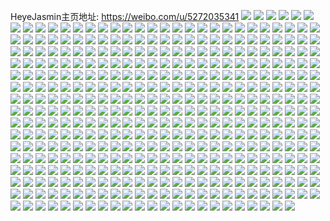 HeyeJasmin主页地址: https://weibo.com/u/5272035341 
![](https://wx4.sinaimg.cn/mw2000/005KMVe5gy1h8pbduuti3j30n00mgmzg.jpg) 
![](https://wx4.sinaimg.cn/mw2000/005KMVe5gy1h8iy7oq1yoj31ds0n0kjl.jpg) 
![](https://wx4.sinaimg.cn/mw2000/005KMVe5gy1h8ihtl0nalj30n01dsx4x.jpg) 
![](https://wx4.sinaimg.cn/mw2000/005KMVe5gy1h8f9hh46q2j31gj19z4d6.jpg) 
![](https://wx4.sinaimg.cn/mw2000/005KMVe5gy1h82htl5l6ij31le2u07wi.jpg) 
![](https://wx4.sinaimg.cn/mw2000/005KMVe5gy1h818tyyk9wj30n00upn0b.jpg) 
![](https://wx4.sinaimg.cn/mw2000/005KMVe5gy1h818u4pq9pj30n0110wka.jpg) 
![](https://wx4.sinaimg.cn/mw2000/005KMVe5gy1h818tzkn08j30n011vjwq.jpg) 
![](https://wx4.sinaimg.cn/mw2000/005KMVe5gy1h7hn0n01jbj30sg0s1dlv.jpg) 
![](https://wx4.sinaimg.cn/mw2000/005KMVe5ly1h6rdgs85vaj30mz0wudkf.jpg) 
![](https://wx4.sinaimg.cn/mw2000/005KMVe5gy1h5trmiojwsj32c02c0b2a.jpg) 
![](https://wx4.sinaimg.cn/mw2000/005KMVe5gy1h5ifjwcoe4j32c0340npe.jpg) 
![](https://wx4.sinaimg.cn/mw2000/005KMVe5gy1h57o3ylo11j30n00nmwiz.jpg) 
![](https://wx4.sinaimg.cn/mw2000/005KMVe5gy1h57o3z187kj30n00agq4l.jpg) 
![](https://wx4.sinaimg.cn/mw2000/005KMVe5gy1h57o3zkefjj30n008k0ua.jpg) 
![](https://wx4.sinaimg.cn/mw2000/005KMVe5gy1h57o3zxotrj30ly09q75p.jpg) 
![](https://wx4.sinaimg.cn/mw2000/005KMVe5gy1h57o3y678mj30n008s40w.jpg) 
![](https://wx4.sinaimg.cn/mw2000/005KMVe5gy1h57o40hojbj30n008nq59.jpg) 
![](https://wx4.sinaimg.cn/mw2000/005KMVe5gy1h4rjjlkzmbj32c02c0kjl.jpg) 
![](https://wx4.sinaimg.cn/mw2000/005KMVe5gy1h4p8seo3j2j32dc1kwqv5.jpg) 
![](https://wx4.sinaimg.cn/mw2000/005KMVe5gy1h4p8sh6hnij31kw2dcqv5.jpg) 
![](https://wx4.sinaimg.cn/mw2000/005KMVe5gy1h4p8sln6zcj32dc1kwu0x.jpg) 
![](https://wx4.sinaimg.cn/mw2000/005KMVe5gy1h4p8sntzb9j32dc1kwx6p.jpg) 
![](https://wx4.sinaimg.cn/mw2000/005KMVe5gy1h4p8sqkrq6j31kw2dc1ky.jpg) 
![](https://wx4.sinaimg.cn/mw2000/005KMVe5gy1h4p8sw1ff3j31kw2dc1ky.jpg) 
![](https://wx4.sinaimg.cn/mw2000/005KMVe5gy1h4p8sttjlsj31kw2dc1ky.jpg) 
![](https://wx4.sinaimg.cn/mw2000/005KMVe5gy1h4p8s7rimkj31kw2dcqv5.jpg) 
![](https://wx4.sinaimg.cn/mw2000/005KMVe5gy1h4p8sbhinfj31kw2dcnpd.jpg) 
![](https://wx4.sinaimg.cn/mw2000/005KMVe5gy1h4p8t7myj1j32c0340b2b.jpg) 
![](https://wx4.sinaimg.cn/mw2000/005KMVe5gy1h4p8t96f6qj32c0340e83.jpg) 
![](https://wx4.sinaimg.cn/mw2000/005KMVe5gy1h4p8t2azwuj32c0340b2c.jpg) 
![](https://wx4.sinaimg.cn/mw2000/005KMVe5gy1h4p8sjlb60j31kw2dc7wi.jpg) 
![](https://wx4.sinaimg.cn/mw2000/005KMVe5gy1h4p8syijqgj31kw2dc4qq.jpg) 
![](https://wx4.sinaimg.cn/mw2000/005KMVe5gy1h4p8t6cy5xj32c0340e83.jpg) 
![](https://wx4.sinaimg.cn/mw2000/005KMVe5gy1h4p8td7pmuj31sc2ds1ky.jpg) 
![](https://wx4.sinaimg.cn/mw2000/005KMVe5gy1h4p8tb52c0j32ds1sc7wh.jpg) 
![](https://wx4.sinaimg.cn/mw2000/005KMVe5gy1h4ladolf4oj32c0340kjn.jpg) 
![](https://wx4.sinaimg.cn/mw2000/005KMVe5gy1h4eh6n3bzhj31sc2dsu0x.jpg) 
![](https://wx4.sinaimg.cn/mw2000/005KMVe5gy1h4edt45dwbj30lr12o772.jpg) 
![](https://wx4.sinaimg.cn/mw2000/005KMVe5gy1h4edt34bb6j30k00wdwkb.jpg) 
![](https://wx4.sinaimg.cn/mw2000/005KMVe5gy1h4edve88v4j33402c0kjn.jpg) 
![](https://wx4.sinaimg.cn/mw2000/005KMVe5gy1h32ecsm73nj334022he83.jpg) 
![](https://wx4.sinaimg.cn/mw2000/005KMVe5gy1h32e9ib0hqj335s23nu0y.jpg) 
![](https://wx4.sinaimg.cn/mw2000/005KMVe5gy1h2ocx54yf0j30sn1ewdoy.jpg) 
![](https://wx4.sinaimg.cn/mw2000/005KMVe5gy1h2ocxvfuavj334022hhdv.jpg) 
![](https://wx4.sinaimg.cn/mw2000/005KMVe5gy1h2hknjtz98j30v00q4wh3.jpg) 
![](https://wx4.sinaimg.cn/mw2000/005KMVe5gy1h288mxee8oj334022hqv6.jpg) 
![](https://wx4.sinaimg.cn/mw2000/005KMVe5gy1h288n7lm1jj334022hnpe.jpg) 
![](https://wx4.sinaimg.cn/mw2000/005KMVe5gy1h288ne0w18j334022hqv5.jpg) 
![](https://wx4.sinaimg.cn/mw2000/005KMVe5gy1h288njzmr2j334022hhdu.jpg) 
![](https://wx4.sinaimg.cn/mw2000/005KMVe5gy1h288nwatsjj32dc1kwkjm.jpg) 
![](https://wx4.sinaimg.cn/mw2000/005KMVe5gy1h288ohxwo1j31kw2dcnpe.jpg) 
![](https://wx4.sinaimg.cn/mw2000/005KMVe5gy1h288p16e1xj31kw2dchdu.jpg) 
![](https://wx4.sinaimg.cn/mw2000/005KMVe5gy1h288p3x11lj31sc2dsqv5.jpg) 
![](https://wx4.sinaimg.cn/mw2000/005KMVe5gy1h288morasfj31sc2dsnpe.jpg) 
![](https://wx4.sinaimg.cn/mw2000/005KMVe5gy1h1s69fx7cdj30n02h4hdb.jpg) 
![](https://wx4.sinaimg.cn/mw2000/005KMVe5gy1h1s69gl4lsj30n020vhb1.jpg) 
![](https://wx4.sinaimg.cn/mw2000/005KMVe5gy1h0z55tafwuj31kw2dcnpd.jpg) 
![](https://wx4.sinaimg.cn/mw2000/005KMVe5gy1h0z56jn3uhj31kw2dcu0x.jpg) 
![](https://wx4.sinaimg.cn/mw2000/005KMVe5gy1h0z576oh9cj31kw2dcu0x.jpg) 
![](https://wx4.sinaimg.cn/mw2000/005KMVe5gy1h0z551rwe0j31kw2dckjl.jpg) 
![](https://wx4.sinaimg.cn/mw2000/005KMVe5gy1h0wfbshnhxj31sc2ds7wi.jpg) 
![](https://wx4.sinaimg.cn/mw2000/005KMVe5gy1h0ankr95rjj30n01frdyt.jpg) 
![](https://wx4.sinaimg.cn/mw2000/005KMVe5gy1h0ankv812qj32c02c4kjn.jpg) 
![](https://wx4.sinaimg.cn/mw2000/005KMVe5gy1h0ankzaw5yj32c03407wk.jpg) 
![](https://wx4.sinaimg.cn/mw2000/005KMVe5gy1h0anl3kf0yj32c0340qv7.jpg) 
![](https://wx4.sinaimg.cn/mw2000/005KMVe5gy1h0anl8cd5sj32c03404qs.jpg) 
![](https://wx4.sinaimg.cn/mw2000/005KMVe5gy1h0anlbt8bsj32c03407wj.jpg) 
![](https://wx4.sinaimg.cn/mw2000/005KMVe5gy1h0anlf8m94j32c0340x6q.jpg) 
![](https://wx4.sinaimg.cn/mw2000/005KMVe5gy1h0anlj5edvj32c0340u0z.jpg) 
![](https://wx4.sinaimg.cn/mw2000/005KMVe5gy1h0ankp0bd8j32c0340u0z.jpg) 
![](https://wx4.sinaimg.cn/mw2000/005KMVe5gy1gzhloo7e2dj30u00u0q6q.jpg) 
![](https://wx4.sinaimg.cn/mw2000/005KMVe5gy1gzhlomn233j30u00u042f.jpg) 
![](https://wx4.sinaimg.cn/mw2000/005KMVe5gy1gzgwzh04dbj32c0340npg.jpg) 
![](https://wx4.sinaimg.cn/mw2000/005KMVe5gy1gzgwzliderj32c0340npe.jpg) 
![](https://wx4.sinaimg.cn/mw2000/005KMVe5gy1gzgwzqn6juj32c03407wi.jpg) 
![](https://wx4.sinaimg.cn/mw2000/005KMVe5gy1gzgwzvqzfpj32bq2rrb2a.jpg) 
![](https://wx4.sinaimg.cn/mw2000/005KMVe5gy1gzgx00k4ebj32bw2glb2a.jpg) 
![](https://wx4.sinaimg.cn/mw2000/005KMVe5gy1gzgwz83rnaj32c0340kjm.jpg) 
![](https://wx4.sinaimg.cn/mw2000/005KMVe5gy1gz6kchk5pwj30rs0kuwht.jpg) 
![](https://wx4.sinaimg.cn/mw2000/005KMVe5gy1gz6kcgdunhj30rs0kun0g.jpg) 
![](https://wx4.sinaimg.cn/mw2000/005KMVe5gy1gz6kcgvdp6j30rs0kun0s.jpg) 
![](https://wx4.sinaimg.cn/mw2000/005KMVe5gy1gz6kch74u5j30rs0kugou.jpg) 
![](https://wx4.sinaimg.cn/mw2000/005KMVe5gy1gz2pfxud20j32c0340b29.jpg) 
![](https://wx4.sinaimg.cn/mw2000/005KMVe5gy1gyrj2u5yrfj32ds1scx6p.jpg) 
![](https://wx4.sinaimg.cn/mw2000/005KMVe5gy1gyrj2o4fayj32ds1scx6p.jpg) 
![](https://wx4.sinaimg.cn/mw2000/005KMVe5gy1gy6k58v6zsj32ps1j07pa.jpg) 
![](https://wx4.sinaimg.cn/mw2000/005KMVe5gy1gy6k5b1hfkj335s2dcx6p.jpg) 
![](https://wx4.sinaimg.cn/mw2000/005KMVe5gy1gxr2dfyk3sj30zg1baaca.jpg) 
![](https://wx4.sinaimg.cn/mw2000/005KMVe5gy1gxr2demtfhj30n6158jux.jpg) 
![](https://wx4.sinaimg.cn/mw2000/005KMVe5gy1gx2rx4pee9j32c02c0u0x.jpg) 
![](https://wx4.sinaimg.cn/mw2000/005KMVe5gy1gwzlslo5bjj33402c0e82.jpg) 
![](https://wx4.sinaimg.cn/mw2000/005KMVe5gy1gwyglc3m73j32c02c0hdt.jpg) 
![](https://wx4.sinaimg.cn/mw2000/005KMVe5gy1gww6syk82tj322e2gzqv6.jpg) 
![](https://wx4.sinaimg.cn/mw2000/005KMVe5gy1gww6t4eng8j33402c0qv6.jpg) 
![](https://wx4.sinaimg.cn/mw2000/005KMVe5gy1gww6t8860gj33402c0b29.jpg) 
![](https://wx4.sinaimg.cn/mw2000/005KMVe5gy1gww6tdyk6dj32c0340qv7.jpg) 
![](https://wx4.sinaimg.cn/mw2000/005KMVe5gy1gww6tirduhj33402c0x6s.jpg) 
![](https://wx4.sinaimg.cn/mw2000/005KMVe5gy1gww6totqddj32c0340b2c.jpg) 
![](https://wx4.sinaimg.cn/mw2000/005KMVe5gy1gww6ttb0ngj32hp1zpe82.jpg) 
![](https://wx4.sinaimg.cn/mw2000/005KMVe5gy1gww6u0yi10j327931ykjo.jpg) 
![](https://wx4.sinaimg.cn/mw2000/005KMVe5gy1gww6u6t41qj32c0340b2b.jpg) 
![](https://wx4.sinaimg.cn/mw2000/005KMVe5gy1gwsgb97an4j33402c01kz.jpg) 
![](https://wx4.sinaimg.cn/mw2000/005KMVe5gy1gwo9h0d6lpj31ds0n00yr.jpg) 
![](https://wx4.sinaimg.cn/mw2000/005KMVe5gy1gwo9h16fbsj31ds0n0djx.jpg) 
![](https://wx4.sinaimg.cn/mw2000/005KMVe5gy1gwo9h206vxj31ds0n0n0o.jpg) 
![](https://wx4.sinaimg.cn/mw2000/005KMVe5gy1gwo9gzt6ufj31ds0n0gp9.jpg) 
![](https://wx4.sinaimg.cn/mw2000/005KMVe5gy1gwo9h2yxedj31ds0n0tci.jpg) 
![](https://wx4.sinaimg.cn/mw2000/005KMVe5gy1gwifgwie3oj30mz0njjyw.jpg) 
![](https://wx4.sinaimg.cn/mw2000/005KMVe5gy1guofld77ojj62c03401ky02.jpg) 
![](https://wx4.sinaimg.cn/mw2000/005KMVe5gy1guoflgu8qej62c0340x6p02.jpg) 
![](https://wx4.sinaimg.cn/mw2000/005KMVe5gy1guofllchiij62c0340u0y02.jpg) 
![](https://wx4.sinaimg.cn/mw2000/005KMVe5gy1guoflav7f6j62c0340qv602.jpg) 
![](https://wx4.sinaimg.cn/mw2000/005KMVe5gy1guoflqrwpxj62c0340u0y02.jpg) 
![](https://wx4.sinaimg.cn/mw2000/005KMVe5gy1guoflv8drpj62c0340qv602.jpg) 
![](https://wx4.sinaimg.cn/mw2000/005KMVe5gy1gu04zd45o3j61o0280b2902.jpg) 
![](https://wx4.sinaimg.cn/mw2000/005KMVe5gy1gu04zek9sjj61o0280kjl02.jpg) 
![](https://wx4.sinaimg.cn/mw2000/005KMVe5gy1gu04zav2uaj61o02yox3a02.jpg) 
![](https://wx4.sinaimg.cn/mw2000/005KMVe5gy1gu04zuz4yvj60u0140ap002.jpg) 
![](https://wx4.sinaimg.cn/mw2000/005KMVe5gy1gu04zgayz6j61o0280wxv02.jpg) 
![](https://wx4.sinaimg.cn/mw2000/005KMVe5gy1gu04ziowk8j61o02804qp02.jpg) 
![](https://wx4.sinaimg.cn/mw2000/005KMVe5gy1gtvmh98fqgj62c02c0x6p02.jpg) 
![](https://wx4.sinaimg.cn/mw2000/005KMVe5gy1gtoqk6os26j62bi2j11ky02.jpg) 
![](https://wx4.sinaimg.cn/mw2000/005KMVe5gy1gtoqjr3exbj62c02c0e8202.jpg) 
![](https://wx4.sinaimg.cn/mw2000/005KMVe5gy1gtoqjziao7j62c0340kjm02.jpg) 
![](https://wx4.sinaimg.cn/mw2000/005KMVe5gy1gtoqk242bpj62c0340hdu02.jpg) 
![](https://wx4.sinaimg.cn/mw2000/005KMVe5gy1gtoqk4b5ajj62c02c0kjl02.jpg) 
![](https://wx4.sinaimg.cn/mw2000/005KMVe5gy1gtoqk7o3x3j61na18g7hw02.jpg) 
![](https://wx4.sinaimg.cn/mw2000/005KMVe5gy1gtic9eba0kj30u016g44v.jpg) 
![](https://wx4.sinaimg.cn/mw2000/005KMVe5gy1gsuvwh63vgj31400u0n34.jpg) 
![](https://wx4.sinaimg.cn/mw2000/005KMVe5gy1gsuvwic27rj30u014048e.jpg) 
![](https://wx4.sinaimg.cn/mw2000/005KMVe5gy1gsuvwjge3zj30u01407d6.jpg) 
![](https://wx4.sinaimg.cn/mw2000/005KMVe5gy1gsuvwkxuhuj30u01407ic.jpg) 
![](https://wx4.sinaimg.cn/mw2000/005KMVe5gy1gsuvwm4mygj30u01407cn.jpg) 
![](https://wx4.sinaimg.cn/mw2000/005KMVe5gy1gsuvwn7gn7j31400u0n53.jpg) 
![](https://wx4.sinaimg.cn/mw2000/005KMVe5gy1gsuvwoihfqj30u0140qca.jpg) 
![](https://wx4.sinaimg.cn/mw2000/005KMVe5gy1gsuvwg82tzj313y0u07bv.jpg) 
![](https://wx4.sinaimg.cn/mw2000/005KMVe5gy1gsuvwr87crj30u0140n7o.jpg) 
![](https://wx4.sinaimg.cn/mw2000/005KMVe5gy1gsuvwsv0hmj31400u0tkm.jpg) 
![](https://wx4.sinaimg.cn/mw2000/005KMVe5gy1gsuvwug682j31400u0wqn.jpg) 
![](https://wx4.sinaimg.cn/mw2000/005KMVe5gy1gsuvwvnnksj31400u0dof.jpg) 
![](https://wx4.sinaimg.cn/mw2000/005KMVe5gy1grz01sfltbj60li07h0t702.jpg) 
![](https://wx4.sinaimg.cn/mw2000/005KMVe5gy1gr731h854rj32c02c07pv.jpg) 
![](https://wx4.sinaimg.cn/mw2000/005KMVe5gy1gr731wqn13j32c02c0npe.jpg) 
![](https://wx4.sinaimg.cn/mw2000/005KMVe5gy1gr731bguqpj31sg1sgnf1.jpg) 
![](https://wx4.sinaimg.cn/mw2000/005KMVe5gy1gpjluig06vj32c0340u0x.jpg) 
![](https://wx4.sinaimg.cn/mw2000/005KMVe5gy1gpjlujggf3j32c0340qv5.jpg) 
![](https://wx4.sinaimg.cn/mw2000/005KMVe5gy1gpjlugs8z8j32c0340qv5.jpg) 
![](https://wx4.sinaimg.cn/mw2000/005KMVe5gy1gpjlunnlkjj31nv27tkjl.jpg) 
![](https://wx4.sinaimg.cn/mw2000/005KMVe5gy1gpjluopgssj31nv27tkjl.jpg) 
![](https://wx4.sinaimg.cn/mw2000/005KMVe5gy1gpjlupsbwdj31nv27te81.jpg) 
![](https://wx4.sinaimg.cn/mw2000/005KMVe5ly1go7rfp8usyj30v91jak33.jpg) 
![](https://wx4.sinaimg.cn/mw2000/005KMVe5ly1gmaxoqzherj32c03407wi.jpg) 
![](https://wx4.sinaimg.cn/mw2000/005KMVe5ly1gmaxomm9muj31k12wt7wh.jpg) 
![](https://wx4.sinaimg.cn/mw2000/005KMVe5ly1gmaxo12d14j32c03404qp.jpg) 
![](https://wx4.sinaimg.cn/mw2000/005KMVe5ly1gmaxok33zyj32c0340e82.jpg) 
![](https://wx4.sinaimg.cn/mw2000/005KMVe5ly1gmaxo80qqqj32c03407wi.jpg) 
![](https://wx4.sinaimg.cn/mw2000/005KMVe5ly1gmaxovgukyj32c0340kjl.jpg) 
![](https://wx4.sinaimg.cn/mw2000/005KMVe5ly1gmaxoef13bj32c0340qv5.jpg) 
![](https://wx4.sinaimg.cn/mw2000/005KMVe5ly1gmaxotlmipj32c0340x6p.jpg) 
![](https://wx4.sinaimg.cn/mw2000/005KMVe5ly1gmaxntc7mqj32c03401ky.jpg) 
![](https://wx4.sinaimg.cn/mw2000/005KMVe5gy1gm3im5bpqfj30tt0tsqa0.jpg) 
![](https://wx4.sinaimg.cn/mw2000/005KMVe5gy1gkp4rclgbyj30zn1rfb2a.jpg) 
![](https://wx4.sinaimg.cn/mw2000/005KMVe5gy1gkp4rf4vqjj32c0340npd.jpg) 
![](https://wx4.sinaimg.cn/mw2000/005KMVe5gy1gkp4rgie7wj32c0340npd.jpg) 
![](https://wx4.sinaimg.cn/mw2000/005KMVe5gy1gkp4ri8nbjj32c0340b29.jpg) 
![](https://wx4.sinaimg.cn/mw2000/005KMVe5gy1gkp4rjda1kj31400u0acy.jpg) 
![](https://wx4.sinaimg.cn/mw2000/005KMVe5gy1gkp4rkrrdwj32801o07wh.jpg) 
![](https://wx4.sinaimg.cn/mw2000/005KMVe5gy1gkp4rndgc7j32c03407wi.jpg) 
![](https://wx4.sinaimg.cn/mw2000/005KMVe5gy1gkp4rp8g58j33402c07wh.jpg) 
![](https://wx4.sinaimg.cn/mw2000/005KMVe5gy1gkp4rsxspgj32c0340e82.jpg) 
![](https://wx4.sinaimg.cn/mw2000/005KMVe5gy1gkp4ru7scaj32c02c04d8.jpg) 
![](https://wx4.sinaimg.cn/mw2000/005KMVe5gy1gkp4rwa2jyj32801o04qp.jpg) 
![](https://wx4.sinaimg.cn/mw2000/005KMVe5gy1gkp4rx5xtej318w0u0ds9.jpg) 
![](https://wx4.sinaimg.cn/mw2000/005KMVe5gy1gkp4ry2w1rj318w0u0483.jpg) 
![](https://wx4.sinaimg.cn/mw2000/005KMVe5gy1gkmcajeyixj30s71frx6g.jpg) 
![](https://wx4.sinaimg.cn/mw2000/005KMVe5gy1gkmcb097eij30u01cs1kx.jpg) 
![](https://wx4.sinaimg.cn/mw2000/005KMVe5gy1gkm8jymda8j30t10kltn0.jpg) 
![](https://wx4.sinaimg.cn/mw2000/005KMVe5gy1gk5bbrgqxkj31o0280tz7.jpg) 
![](https://wx4.sinaimg.cn/mw2000/005KMVe5gy1gk5bbtqopmj31o02801kx.jpg) 
![](https://wx4.sinaimg.cn/mw2000/005KMVe5gy1gk5bc3ryj6j30k00zkkjl.jpg) 
![](https://wx4.sinaimg.cn/mw2000/005KMVe5gy1gk2e1zmf9dj30j70q5am5.jpg) 
![](https://wx4.sinaimg.cn/mw2000/005KMVe5gy1gj37u1dngxj31o0280e81.jpg) 
![](https://wx4.sinaimg.cn/mw2000/005KMVe5gy1gj37u5ztmtj31o02807wh.jpg) 
![](https://wx4.sinaimg.cn/mw2000/005KMVe5gy1gj37ush27lj31o0280e81.jpg) 
![](https://wx4.sinaimg.cn/mw2000/005KMVe5gy1gj37uv3t7gj31o0280b29.jpg) 
![](https://wx4.sinaimg.cn/mw2000/005KMVe5gy1gi84veq466j32c03404qr.jpg) 
![](https://wx4.sinaimg.cn/mw2000/005KMVe5gy1gi0dzotp42j32c0340u0x.jpg) 
![](https://wx4.sinaimg.cn/mw2000/005KMVe5gy1ghs2ccexhhj32c02c0kjm.jpg) 
![](https://wx4.sinaimg.cn/mw2000/005KMVe5gy1ghs2cfwpxsj32c02c0qv5.jpg) 
![](https://wx4.sinaimg.cn/mw2000/005KMVe5gy1ghs2c4eoapj32c02c04qq.jpg) 
![](https://wx4.sinaimg.cn/mw2000/005KMVe5gy1ghs2dqwpa3j32ds1sggxs.jpg) 
![](https://wx4.sinaimg.cn/mw2000/005KMVe5gy1ghs2cjljvoj32c02c0e82.jpg) 
![](https://wx4.sinaimg.cn/mw2000/005KMVe5gy1ghs2cd5y2qj30zk0k0jxw.jpg) 
![](https://wx4.sinaimg.cn/mw2000/005KMVe5gy1ghs2dbkghyj32c0340kjn.jpg) 
![](https://wx4.sinaimg.cn/mw2000/005KMVe5gy1ghs2c89t41j32c02c0kjm.jpg) 
![](https://wx4.sinaimg.cn/mw2000/005KMVe5gy1ghs2dpkp9cj32c02rkb2b.jpg) 
![](https://wx4.sinaimg.cn/mw2000/005KMVe5gy1ghm4joio1dj32c02c0az5.jpg) 
![](https://wx4.sinaimg.cn/mw2000/005KMVe5gy1ghm4juqit1j31zc1y7e81.jpg) 
![](https://wx4.sinaimg.cn/mw2000/005KMVe5gy1ghm4jvndy5j30v91hun6m.jpg) 
![](https://wx4.sinaimg.cn/mw2000/005KMVe5gy1ghm4jz54p8j32c0340b2a.jpg) 
![](https://wx4.sinaimg.cn/mw2000/005KMVe5gy1ghm4k1mh9kj32c02c0e13.jpg) 
![](https://wx4.sinaimg.cn/mw2000/005KMVe5gy1ghm4k3ztayj32c02c0qua.jpg) 
![](https://wx4.sinaimg.cn/mw2000/005KMVe5gy1ghm4k74u98j32c02c0x0k.jpg) 
![](https://wx4.sinaimg.cn/mw2000/005KMVe5gy1ghm4kqf3gdj32c02c0x3k.jpg) 
![](https://wx4.sinaimg.cn/mw2000/005KMVe5gy1ghm4ko9uk1j30rk0ugh6w.jpg) 
![](https://wx4.sinaimg.cn/mw2000/005KMVe5gy1ggw06w0qtgj32c02c0duw.jpg) 
![](https://wx4.sinaimg.cn/mw2000/005KMVe5gy1ggw06yc21oj32c02c0e5z.jpg) 
![](https://wx4.sinaimg.cn/mw2000/005KMVe5gy1ggw070j0tvj32c02c0e81.jpg) 
![](https://wx4.sinaimg.cn/mw2000/005KMVe5gy1ggw07266a8j32c02c0n6m.jpg) 
![](https://wx4.sinaimg.cn/mw2000/005KMVe5gy1ggat0xfupqj32c02c04qp.jpg) 
![](https://wx4.sinaimg.cn/mw2000/005KMVe5gy1ggat0l7asuj32c02c04pw.jpg) 
![](https://wx4.sinaimg.cn/mw2000/005KMVe5gy1ggat0onb3cj32c02c0hdt.jpg) 
![](https://wx4.sinaimg.cn/mw2000/005KMVe5gy1ggat0roasxj32c01y6e81.jpg) 
![](https://wx4.sinaimg.cn/mw2000/005KMVe5gy1ggat0ua68dj32c02c01kx.jpg) 
![](https://wx4.sinaimg.cn/mw2000/005KMVe5gy1ggat1284kjj32aw2awhdu.jpg) 
![](https://wx4.sinaimg.cn/mw2000/005KMVe5gy1ggat0hxnl0j32c02c0e81.jpg) 
![](https://wx4.sinaimg.cn/mw2000/005KMVe5gy1gg87mflv7uj32c02c0hdu.jpg) 
![](https://wx4.sinaimg.cn/mw2000/005KMVe5gy1gg87m1lhjbj32c0340hdu.jpg) 
![](https://wx4.sinaimg.cn/mw2000/005KMVe5gy1gg87mq4r0rj32c02c04qq.jpg) 
![](https://wx4.sinaimg.cn/mw2000/005KMVe5gy1gg87mh5d7nj32c0340kjm.jpg) 
![](https://wx4.sinaimg.cn/mw2000/005KMVe5gy1gg87minec3j31sg2ds7wh.jpg) 
![](https://wx4.sinaimg.cn/mw2000/005KMVe5gy1gg87mk84mnj32c02c0qv6.jpg) 
![](https://wx4.sinaimg.cn/mw2000/005KMVe5gy1gg87mlq173j32c02c0npe.jpg) 
![](https://wx4.sinaimg.cn/mw2000/005KMVe5gy1gg87mniw12j32c02c0hdu.jpg) 
![](https://wx4.sinaimg.cn/mw2000/005KMVe5gy1gg87mov5vnj32bj23t7wi.jpg) 
![](https://wx4.sinaimg.cn/mw2000/005KMVe5gy1gg6nc8evbrj31sg1sg1kx.jpg) 
![](https://wx4.sinaimg.cn/mw2000/005KMVe5gy1gg4lhg1svdj32c02rk1ky.jpg) 
![](https://wx4.sinaimg.cn/mw2000/005KMVe5gy1gg4lhhc85jj31o01o0e81.jpg) 
![](https://wx4.sinaimg.cn/mw2000/005KMVe5gy1gg4lhjry6ej32c0340kjn.jpg) 
![](https://wx4.sinaimg.cn/mw2000/005KMVe5gy1gg4lheo9mhj32801o0ay1.jpg) 
![](https://wx4.sinaimg.cn/mw2000/005KMVe5gy1gg4lhklc18j32801o0kdl.jpg) 
![](https://wx4.sinaimg.cn/mw2000/005KMVe5gy1gg4lhll6axj32801o0nkd.jpg) 
![](https://wx4.sinaimg.cn/mw2000/005KMVe5gy1gfc4es8nxkj32c02c0npe.jpg) 
![](https://wx4.sinaimg.cn/mw2000/005KMVe5gy1gfc4f39n6vj32c02c0qv6.jpg) 
![](https://wx4.sinaimg.cn/mw2000/005KMVe5gy1gfc4g7yqakj33402c0hdy.jpg) 
![](https://wx4.sinaimg.cn/mw2000/005KMVe5gy1gfc4ht0tjsj32c02c0npf.jpg) 
![](https://wx4.sinaimg.cn/mw2000/005KMVe5gy1gfc4egxjvej32c02c0kjn.jpg) 
![](https://wx4.sinaimg.cn/mw2000/005KMVe5gy1gfc4gjx7czj32c03401kz.jpg) 
![](https://wx4.sinaimg.cn/mw2000/005KMVe5gy1gfc4gswenaj32c02c0npe.jpg) 
![](https://wx4.sinaimg.cn/mw2000/005KMVe5gy1gfc4he2ntvj32c0340x6s.jpg) 
![](https://wx4.sinaimg.cn/mw2000/005KMVe5gy1gfc4i7umktj32c02c0hdv.jpg) 
![](https://wx4.sinaimg.cn/mw2000/005KMVe5gy1gemm8njkfkj31o0280npd.jpg) 
![](https://wx4.sinaimg.cn/mw2000/005KMVe5gy1gemm9odp6lj32c0340hdt.jpg) 
![](https://wx4.sinaimg.cn/mw2000/005KMVe5gy1gemm8rmq6vj32801o0kjl.jpg) 
![](https://wx4.sinaimg.cn/mw2000/005KMVe5gy1gemmaqvjllj31o01o0hdt.jpg) 
![](https://wx4.sinaimg.cn/mw2000/005KMVe5gy1gemm8vxfwgj31o0280b29.jpg) 
![](https://wx4.sinaimg.cn/mw2000/005KMVe5gy1gemm8xrs1yj31o0280b29.jpg) 
![](https://wx4.sinaimg.cn/mw2000/005KMVe5gy1gemm901mfpj31o0280b29.jpg) 
![](https://wx4.sinaimg.cn/mw2000/005KMVe5gy1gemm91s3qxj32801o04qp.jpg) 
![](https://wx4.sinaimg.cn/mw2000/005KMVe5gy1gemm93qinhj32801o0qv5.jpg) 
![](https://wx4.sinaimg.cn/mw2000/005KMVe5gy1gddifu61uyj30my14udmu.jpg) 
![](https://wx4.sinaimg.cn/mw2000/005KMVe5gy1gddifx7yi7j31o02807wh.jpg) 
![](https://wx4.sinaimg.cn/mw2000/005KMVe5gy1gddih6wppdj32c03404qr.jpg) 
![](https://wx4.sinaimg.cn/mw2000/005KMVe5gy1gddifs83lwj32c02c0hdt.jpg) 
![](https://wx4.sinaimg.cn/mw2000/005KMVe5gy1gddihae33uj32c02c0e1b.jpg) 
![](https://wx4.sinaimg.cn/mw2000/005KMVe5gy1gddihd6a9oj32c02c0qpp.jpg) 
![](https://wx4.sinaimg.cn/mw2000/005KMVe5gy1gd46moosuhj32c0340e82.jpg) 
![](https://wx4.sinaimg.cn/mw2000/005KMVe5gy1gd46mvwf3zj32c0340kjm.jpg) 
![](https://wx4.sinaimg.cn/mw2000/005KMVe5gy1gd46n4nctaj32c0340e82.jpg) 
![](https://wx4.sinaimg.cn/mw2000/005KMVe5gy1gd46ndpdjpj32c03407wi.jpg) 
![](https://wx4.sinaimg.cn/mw2000/005KMVe5gy1gd46nhs4npj32c0340x6p.jpg) 
![](https://wx4.sinaimg.cn/mw2000/005KMVe5gy1gd46nnsihkj32c03401ky.jpg) 
![](https://wx4.sinaimg.cn/mw2000/005KMVe5gy1gd46nt94ncj32c0340e82.jpg) 
![](https://wx4.sinaimg.cn/mw2000/005KMVe5gy1gd46o25xrtj32c03401kz.jpg) 
![](https://wx4.sinaimg.cn/mw2000/005KMVe5gy1gd46mihirlj32c0340x6p.jpg) 
![](https://wx4.sinaimg.cn/mw2000/005KMVe5gy1gbzlcn1w3vj32c02c07wi.jpg) 
![](https://wx4.sinaimg.cn/mw2000/005KMVe5gy1gbzlcqyd2gj31mt1m54qp.jpg) 
![](https://wx4.sinaimg.cn/mw2000/005KMVe5gy1gbzlbyfc9oj32c02c0npd.jpg) 
![](https://wx4.sinaimg.cn/mw2000/005KMVe5gy1gbzlcwji7xj32c02c07wi.jpg) 
![](https://wx4.sinaimg.cn/mw2000/005KMVe5gy1gbzldm34wuj32c02c0u0z.jpg) 
![](https://wx4.sinaimg.cn/mw2000/005KMVe5gy1gbzldquaqbj32c02c01k4.jpg) 
![](https://wx4.sinaimg.cn/mw2000/005KMVe5gy1gbzldu00hgj32c02c01j7.jpg) 
![](https://wx4.sinaimg.cn/mw2000/005KMVe5gy1gbzldxt2pwj32c02c01ky.jpg) 
![](https://wx4.sinaimg.cn/mw2000/005KMVe5gy1gbzlekc1e0j32c02c01ky.jpg) 
![](https://wx4.sinaimg.cn/mw2000/005KMVe5gy1gbf5dggrqqj31nv1nv7wh.jpg) 
![](https://wx4.sinaimg.cn/mw2000/005KMVe5gy1gbf5desjfaj31nv1nv4qp.jpg) 
![](https://wx4.sinaimg.cn/mw2000/005KMVe5gy1gbf5dik7wwj31o01ude81.jpg) 
![](https://wx4.sinaimg.cn/mw2000/005KMVe5gy1gbf5e79uldj31o0280b29.jpg) 
![](https://wx4.sinaimg.cn/mw2000/005KMVe5gy1gbf5e9iks9j31o02804qp.jpg) 
![](https://wx4.sinaimg.cn/mw2000/005KMVe5gy1gbf5ebf6ryj31o02801kx.jpg) 
![](https://wx4.sinaimg.cn/mw2000/005KMVe5gy1gbf5ed8jpdj31nv1nv4qp.jpg) 
![](https://wx4.sinaimg.cn/mw2000/005KMVe5gy1gbf5em34sgj32c03407wn.jpg) 
![](https://wx4.sinaimg.cn/mw2000/005KMVe5gy1gbf5epxiolj32c0340b2a.jpg) 
![](https://wx4.sinaimg.cn/mw2000/005KMVe5gy1gbf5etqucgj32c0340kjm.jpg) 
![](https://wx4.sinaimg.cn/mw2000/005KMVe5gy1gbf5dd21syj32c03407wm.jpg) 
![](https://wx4.sinaimg.cn/mw2000/005KMVe5gy1gbf5ewo1vvj32c0340b2a.jpg) 
![](https://wx4.sinaimg.cn/mw2000/005KMVe5gy1gbf5f1vuscj32c0340qv8.jpg) 
![](https://wx4.sinaimg.cn/mw2000/005KMVe5gy1gbf5f542ogj32c0340e84.jpg) 
![](https://wx4.sinaimg.cn/mw2000/005KMVe5gy1gb8szcy4chj32c01z1hdu.jpg) 
![](https://wx4.sinaimg.cn/mw2000/005KMVe5gy1gb8szj03thj31dc0wwkjl.jpg) 
![](https://wx4.sinaimg.cn/mw2000/005KMVe5gy1gb8sz7r939j32c02c04qq.jpg) 
![](https://wx4.sinaimg.cn/mw2000/005KMVe5gy1gb8szo394wj32c02c0hdu.jpg) 
![](https://wx4.sinaimg.cn/mw2000/005KMVe5gy1gb8szq3smwj31dc0wwkeu.jpg) 
![](https://wx4.sinaimg.cn/mw2000/005KMVe5gy1gb8szezdbuj31dc0ww7m2.jpg) 
![](https://wx4.sinaimg.cn/mw2000/005KMVe5gy1gb8szsac8jj31dc0wwe1x.jpg) 
![](https://wx4.sinaimg.cn/mw2000/005KMVe5gy1gb8szx34j3j32801o01ky.jpg) 
![](https://wx4.sinaimg.cn/mw2000/005KMVe5gy1gb8szzp6krj32c02c0e81.jpg) 
![](https://wx4.sinaimg.cn/mw2000/005KMVe5gy1gb8t00yjjaj31dc0wwnec.jpg) 
![](https://wx4.sinaimg.cn/mw2000/005KMVe5gy1gb8t024x9mj31dc0wwk7g.jpg) 
![](https://wx4.sinaimg.cn/mw2000/005KMVe5gy1gb8t04g5p6j32c02c0kg4.jpg) 
![](https://wx4.sinaimg.cn/mw2000/005KMVe5gy1gb8t06hlqzj32c02c04gw.jpg) 
![](https://wx4.sinaimg.cn/mw2000/005KMVe5gy1gb8t09930kj32c02c04qp.jpg) 
![](https://wx4.sinaimg.cn/mw2000/005KMVe5gy1gb8t0c8dshj32c02c07wh.jpg) 
![](https://wx4.sinaimg.cn/mw2000/005KMVe5gy1gb8t0ffea1j32c02c01kx.jpg) 
![](https://wx4.sinaimg.cn/mw2000/005KMVe5gy1gb8t0ipbs7j32c02c07wh.jpg) 
![](https://wx4.sinaimg.cn/mw2000/005KMVe5gy1gb8t0nnvb7j32c02c0npd.jpg) 
![](https://wx4.sinaimg.cn/mw2000/005KMVe5gy1gan8dw20onj31400u0jwe.jpg) 
![](https://wx4.sinaimg.cn/mw2000/005KMVe5gy1gan8p94qtbj33402c0hdw.jpg) 
![](https://wx4.sinaimg.cn/mw2000/005KMVe5gy1gan8s4uju3j33402c0qva.jpg) 
![](https://wx4.sinaimg.cn/mw2000/005KMVe5gy1gan8sfmbpsj32c02c01bs.jpg) 
![](https://wx4.sinaimg.cn/mw2000/005KMVe5gy1gan8sqjtcaj31o01o0qp6.jpg) 
![](https://wx4.sinaimg.cn/mw2000/005KMVe5gy1gan8t06puej32c02c04ez.jpg) 
![](https://wx4.sinaimg.cn/mw2000/005KMVe5gy1gan8nhtxf5j32c02c0agm.jpg) 
![](https://wx4.sinaimg.cn/mw2000/005KMVe5gy1gan8dqv9loj30u00n4wie.jpg) 
![](https://wx4.sinaimg.cn/mw2000/005KMVe5gy1gan8t3qciwj30u01047a1.jpg) 
![](https://wx4.sinaimg.cn/mw2000/005KMVe5gy1g9gjxvzpwjj30u00u07bm.jpg) 
![](https://wx4.sinaimg.cn/mw2000/005KMVe5gy1g9gjxwj5hgj30u00u0qa6.jpg) 
![](https://wx4.sinaimg.cn/mw2000/005KMVe5gy1g9gjxx1qpqj30u00u046x.jpg) 
![](https://wx4.sinaimg.cn/mw2000/005KMVe5gy1g9gjxxjqygj30u00u0guc.jpg) 
![](https://wx4.sinaimg.cn/mw2000/005KMVe5gy1g9gjxy2abej30y40u0476.jpg) 
![](https://wx4.sinaimg.cn/mw2000/005KMVe5gy1g9gjxyf2e5j30u00u044c.jpg) 
![](https://wx4.sinaimg.cn/mw2000/005KMVe5gy1g9gjxyyl5zj30u0190tkj.jpg) 
![](https://wx4.sinaimg.cn/mw2000/005KMVe5gy1g9gjxzep4kj30u0140n5r.jpg) 
![](https://wx4.sinaimg.cn/mw2000/005KMVe5gy1g9gjxzrh7lj30u00u045u.jpg) 
![](https://wx4.sinaimg.cn/mw2000/005KMVe5ly1g9bgw4fcn9j32c02c0h57.jpg) 
![](https://wx4.sinaimg.cn/mw2000/005KMVe5ly1g9bgw7fna6j32c02c0kd9.jpg) 
![](https://wx4.sinaimg.cn/mw2000/005KMVe5ly1g9bgwa4t51j32c02c07wh.jpg) 
![](https://wx4.sinaimg.cn/mw2000/005KMVe5ly1g9bgwdfo3wj32c02c0u0y.jpg) 
![](https://wx4.sinaimg.cn/mw2000/005KMVe5ly1g9bgwfwsa4j32c02c0e81.jpg) 
![](https://wx4.sinaimg.cn/mw2000/005KMVe5ly1g9bgwh7fk9j30xc0xctj3.jpg) 
![](https://wx4.sinaimg.cn/mw2000/005KMVe5ly1g9bgwj0ssaj32c02c01kx.jpg) 
![](https://wx4.sinaimg.cn/mw2000/005KMVe5ly1g9bgwkkkmwj30u01hcapg.jpg) 
![](https://wx4.sinaimg.cn/mw2000/005KMVe5ly1g9bgw20z3oj32c02c0hdt.jpg) 
![](https://wx4.sinaimg.cn/mw2000/005KMVe5gy1g93gv7ecylj30u00u0n5e.jpg) 
![](https://wx4.sinaimg.cn/mw2000/005KMVe5gy1g93gv821z1j30u00u07cn.jpg) 
![](https://wx4.sinaimg.cn/mw2000/005KMVe5gy1g93gv92mffj30u00u0wmv.jpg) 
![](https://wx4.sinaimg.cn/mw2000/005KMVe5gy1g93gv9k095j30u00u0gsp.jpg) 
![](https://wx4.sinaimg.cn/mw2000/005KMVe5gy1g93gv9wxg0j30u00u0n53.jpg) 
![](https://wx4.sinaimg.cn/mw2000/005KMVe5gy1g93gvab4kwj30u00u0qb1.jpg) 
![](https://wx4.sinaimg.cn/mw2000/005KMVe5gy1g8fhe612dxj31o01o0x04.jpg) 
![](https://wx4.sinaimg.cn/mw2000/005KMVe5gy1g8fhe71hkwj31o01o0qu3.jpg) 
![](https://wx4.sinaimg.cn/mw2000/005KMVe5gy1g8fhe7oektj31o01o07tz.jpg) 
![](https://wx4.sinaimg.cn/mw2000/005KMVe5gy1g8fhe8gelrj31o01o04qp.jpg) 
![](https://wx4.sinaimg.cn/mw2000/005KMVe5gy1g8fhe9rqgbj31o01o01kx.jpg) 
![](https://wx4.sinaimg.cn/mw2000/005KMVe5gy1g8fheaa9ylj31o01o0tsa.jpg) 
![](https://wx4.sinaimg.cn/mw2000/005KMVe5gy1g8fhearktfj31o01o07mw.jpg) 
![](https://wx4.sinaimg.cn/mw2000/005KMVe5gy1g8fheb9iiij31o01o07pu.jpg) 
![](https://wx4.sinaimg.cn/mw2000/005KMVe5gy1g8fhebothnj31ie0m415c.jpg) 
![](https://wx4.sinaimg.cn/mw2000/005KMVe5gy1g7y5hhcxsaj31o01o017w.jpg) 
![](https://wx4.sinaimg.cn/mw2000/005KMVe5gy1g6qwbu56nsj33402c0b29.jpg) 
![](https://wx4.sinaimg.cn/mw2000/005KMVe5gy1g6qwbwl1sfj32c03407wi.jpg) 
![](https://wx4.sinaimg.cn/mw2000/005KMVe5gy1g6qwby2ezhj32c03404qq.jpg) 
![](https://wx4.sinaimg.cn/mw2000/005KMVe5gy1g6qwbsrilvj32c03401l0.jpg) 
![](https://wx4.sinaimg.cn/mw2000/005KMVe5gy1g6qwc09sx0j32c03407wk.jpg) 
![](https://wx4.sinaimg.cn/mw2000/005KMVe5gy1g6qwc24dkdj33402c0npe.jpg) 
![](https://wx4.sinaimg.cn/mw2000/005KMVe5gy1g6qwc5xt4xj32c03401l0.jpg) 
![](https://wx4.sinaimg.cn/mw2000/005KMVe5gy1g6qwc7a30qj315o1qcqkn.jpg) 
![](https://wx4.sinaimg.cn/mw2000/005KMVe5gy1g6qwc7x30hj315o1q9nct.jpg) 
![](https://wx4.sinaimg.cn/mw2000/005KMVe5gy1g6nfqc4nxtj31o01o04qp.jpg) 
![](https://wx4.sinaimg.cn/mw2000/005KMVe5gy1g6nfqhdeyyj31o01o07wh.jpg) 
![](https://wx4.sinaimg.cn/mw2000/005KMVe5gy1g6nfqq8istj31o01o0npd.jpg) 
![](https://wx4.sinaimg.cn/mw2000/005KMVe5gy1g6nfqtbtq3j31o01o04jq.jpg) 
![](https://wx4.sinaimg.cn/mw2000/005KMVe5gy1g6nfr3nz77j32c0340x6p.jpg) 
![](https://wx4.sinaimg.cn/mw2000/005KMVe5gy1g6nfr6i80kj31o01o0kci.jpg) 
![](https://wx4.sinaimg.cn/mw2000/005KMVe5gy1g6nfr95sogj31o01o01kx.jpg) 
![](https://wx4.sinaimg.cn/mw2000/005KMVe5gy1g6nfrdsfggj31o01o0x3l.jpg) 
![](https://wx4.sinaimg.cn/mw2000/005KMVe5gy1g6nfq3sn4uj31o01o04iz.jpg) 
![](https://wx4.sinaimg.cn/mw2000/005KMVe5gy1g6c434e3rbj3140282npd.jpg) 
![](https://wx4.sinaimg.cn/mw2000/005KMVe5gy1g6c4385iwrj316o16oh4h.jpg) 
![](https://wx4.sinaimg.cn/mw2000/005KMVe5gy1g6c43avih9j316o16ogza.jpg) 
![](https://wx4.sinaimg.cn/mw2000/005KMVe5gy1g6c43klya4j31o01o0u0x.jpg) 
![](https://wx4.sinaimg.cn/mw2000/005KMVe5gy1g6c43wrw6hj31o01o07wi.jpg) 
![](https://wx4.sinaimg.cn/mw2000/005KMVe5gy1g6c45bvyjej316o16o4ds.jpg) 
![](https://wx4.sinaimg.cn/mw2000/005KMVe5gy1g6c44bp496j31o01o0kjm.jpg) 
![](https://wx4.sinaimg.cn/mw2000/005KMVe5gy1g6c455rjecj31o01o0hdu.jpg) 
![](https://wx4.sinaimg.cn/mw2000/005KMVe5gy1g6c458xs0pj316o16oalo.jpg) 
![](https://wx4.sinaimg.cn/mw2000/005KMVe5gy1g3nz90bfuyj31hc1hcdph.jpg) 
![](https://wx4.sinaimg.cn/mw2000/005KMVe5gy1g3nz92ig51j31hc1hctia.jpg) 
![](https://wx4.sinaimg.cn/mw2000/005KMVe5gy1g3nz8zhptpj31hc1hcnik.jpg) 
![](https://wx4.sinaimg.cn/mw2000/005KMVe5gy1g3nz912nbzj31hc1hcdqe.jpg) 
![](https://wx4.sinaimg.cn/mw2000/005KMVe5gy1g3nz91r3v5j31hc1hcq9u.jpg) 
![](https://wx4.sinaimg.cn/mw2000/005KMVe5gy1g3nz935kt5j31hc1hcdlr.jpg) 
![](https://wx4.sinaimg.cn/mw2000/005KMVe5gy1g3nz3v5mo4j313y1hb4ij.jpg) 
![](https://wx4.sinaimg.cn/mw2000/005KMVe5gy1g3nz43lgcuj31hc1hc7qy.jpg) 
![](https://wx4.sinaimg.cn/mw2000/005KMVe5gy1g3nz3wfuomj313y1hbnie.jpg) 
![](https://wx4.sinaimg.cn/mw2000/005KMVe5gy1g3nz452kivj313y1hbtsm.jpg) 
![](https://wx4.sinaimg.cn/mw2000/005KMVe5gy1g3nz3zh9c4j31hc1hc1kx.jpg) 
![](https://wx4.sinaimg.cn/mw2000/005KMVe5gy1g3nz3xrxj0j313y1hbkeh.jpg) 
![](https://wx4.sinaimg.cn/mw2000/005KMVe5gy1g3nz40xlipj313y1hbni0.jpg) 
![](https://wx4.sinaimg.cn/mw2000/005KMVe5gy1g3nz426efbj31hc1hcnl0.jpg) 
![](https://wx4.sinaimg.cn/mw2000/005KMVe5gy1g3nz46bycyj313y1hbtt0.jpg) 
![](https://wx4.sinaimg.cn/mw2000/005KMVe5gy1g37xtz7o9mj30pi0pitf6.jpg) 
![](https://wx4.sinaimg.cn/mw2000/005KMVe5gy1g37xtzhvd8j30pi0pigsk.jpg) 
![](https://wx4.sinaimg.cn/mw2000/005KMVe5gy1g37xtzwdi2j30pi0piq9q.jpg) 
![](https://wx4.sinaimg.cn/mw2000/005KMVe5gy1g37xu047vwj30pi0pidi1.jpg) 
![](https://wx4.sinaimg.cn/mw2000/005KMVe5gy1g37xu0fb42j31121120yv.jpg) 
![](https://wx4.sinaimg.cn/mw2000/005KMVe5gy1g37xu0nzzij30pi0pigov.jpg) 
![](https://wx4.sinaimg.cn/mw2000/005KMVe5gy1fqdqxgem1aj30qo0qo0ui.jpg) 
![](https://wx4.sinaimg.cn/mw2000/005KMVe5gy1fqdqxh527xj30qo0qowgo.jpg) 
![](https://wx4.sinaimg.cn/mw2000/005KMVe5gy1fqdqxhwo85j30qo0qoq5e.jpg) 
![](https://wx4.sinaimg.cn/mw2000/005KMVe5gy1fqdqxiqlkbj30qo0qojts.jpg) 
![](https://wx4.sinaimg.cn/mw2000/005KMVe5gy1fqdqxjpm3vj30qo0qoju3.jpg) 
![](https://wx4.sinaimg.cn/mw2000/005KMVe5gy1fqdqxkswe0j30qo0qogmw.jpg) 

